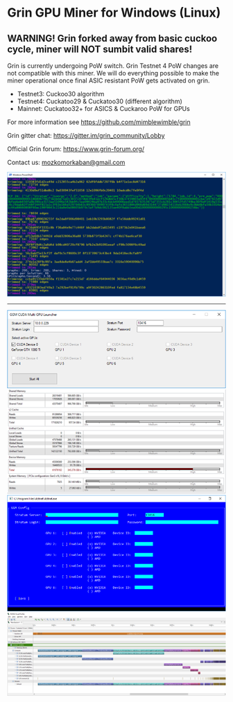 # Grin GPU Miner for Windows (Linux)

## WARNING! Grin forked away from basic cuckoo cycle, miner will NOT sumbit valid shares!

Grin is currently undergoing PoW switch. Grin Testnet 4 PoW changes are not compatible with this miner. We will do everything possible to make the miner operational once final ASIC resistant PoW gets activated on grin.

 * Testnet3: Cuckoo30 algorithm
 * Testnet4: Cuckatoo29 & Cuckatoo30 (different algorithm)
 * Mainnet: Cuckatoo32+ for ASICS & Cuckaroo PoW for GPUs

For more information see https://github.com/mimblewimble/grin

Grin gitter chat: https://gitter.im/grin_community/Lobby

Official Grin forum: https://www.grin-forum.org/

Contact us: mozkomorkaban@gmail.com

![Screen](/img/cuda.png)

--------------------

![Screen](/img/cuda_gui.png)
![Screen](/img/mem.png)
![Screen](/img/ocl.png)
![Screen](/img/profile.png)
